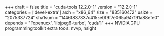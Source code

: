 +++
draft = false
title = "cuda-tools 12.2.0-1"
version = "12.2.0-1"
categories = ['devel-extra']
arch = "x86_64"
size = "835160472"
usize = "2075337724"
sha1sum = "1446f837337c4155e0f9f7e065a947191a88efe0"
depends = "['openucx', 'libjpeg6-turbo', 'cuda']"
+++
NVIDIA GPU programming toolkit extra tools: nvvp, nsight